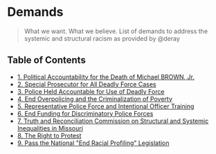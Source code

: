Demands
=======
> What we want. What we believe.
> List of demands to address the systemic and structural racism as provided by @deray

Table of Contents
---

- [1. Political Accountability for the Death of Michael BROWN, Jr.](#politicalaccountability)
- [2. Special Prosecutor for All Deadly Force Cases](#specialprosecutor)
- [3. Police Held Accountable for Use of Deadly Force](#policeaccountability)
- [4. End Overpolicing and the Criminalization of Poverty](#endoverpolicing)
- [5. Representative Police Force and Intentional Officer Training](#training)
- [6. End Funding for Discriminatory Police Forces](#defund)
- [7. Truth and Reconciliation Commission on Structural and Systemic Inequalities in Missouri](#commission)
- [8. The Right to Protest](#protest)
- [9. Pass the National "End Racial Profiling" Legislation](#profiling)
